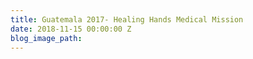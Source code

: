 ```yaml
---
title: Guatemala 2017- Healing Hands Medical Mission
date: 2018-11-15 00:00:00 Z
blog_image_path: 
---
```


